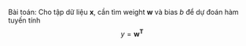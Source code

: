 Bài toán: Cho tập dữ liệu $\mathbf{x}$, cần tìm weight $\mathbf{w}$ và bias $b$ để dự đoán hàm tuyến tính $$y =\mathbf{w^{T}}$$